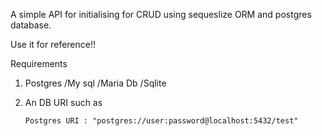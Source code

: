 A simple API for initialising for CRUD using sequeslize ORM and postgres database.

Use it for reference!!

Requirements

1) Postgres /My sql /Maria Db /Sqlite
2) An DB URI such as
   
   ` Postgres URI : "postgres://user:password@localhost:5432/test" `


